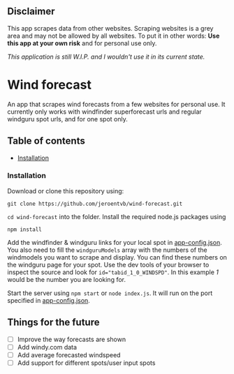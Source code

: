 ## Disclaimer
This app scrapes data from other websites.
Scraping websites is a grey area and may not be allowed by all websites.
To put it in other words: __Use this app at your own risk__ and for personal use only.  

*This application is still W.I.P. and I wouldn't use it in its current state.*

# Wind forecast
An app that scrapes wind forecasts from a few websites for personal use.
It currently only works with windfinder superforecast urls and regular windguru spot urls, and for one spot only.

## Table of contents
* [Installation](#installation)

### Installation
Download or clone this repository using:
```
git clone https://github.com/jeroentvb/wind-forecast.git
```

`cd wind-forecast` into the folder. Install the required node.js packages using
```
npm install
```

Add the windfinder & windguru links for your local spot in [app-config.json](app-config.json). You also need to fill the `windguruModels` array with the numbers of the windmodels you want to scrape and display. You can find these numbers on the windguru page for your spot. Use the dev tools of your browser to inspect the source and look for `id="tabid_1_0_WINDSPD"`. In this example *1* would be the number you are looking for.

Start the server using `npm start` or `node index.js`. It will run on the port specified in [app-config.json](app-config.json).

## Things for the future
- [ ] Improve the way forecasts are shown
- [ ] Add windy.com data
- [ ] Add average forecasted windspeed
- [ ] Add support for different spots/user input spots
